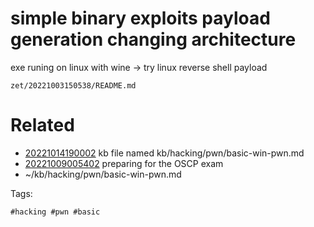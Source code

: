 # simple binary exploits payload generation changing architecture
exe runing on linux with wine -> try linux reverse shell payload

` zet/20221003150538/README.md `

# Related

- [20221014190002](/zet/20221014190002/README.md) kb file named kb/hacking/pwn/basic-win-pwn.md
- [20221009005402](/zet/20221009005402/README.md) preparing for the OSCP exam
- ~/kb/hacking/pwn/basic-win-pwn.md

Tags:

    #hacking #pwn #basic 
